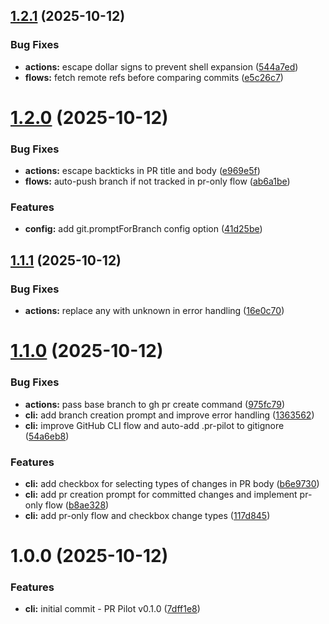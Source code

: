 ## [1.2.1](https://github.com/whyte25/pr-pilot/compare/v1.2.0...v1.2.1) (2025-10-12)

### Bug Fixes

- **actions:** escape dollar signs to prevent shell expansion ([544a7ed](https://github.com/whyte25/pr-pilot/commit/544a7ed9e0e0ae67e939729244afd9944108de61))
- **flows:** fetch remote refs before comparing commits ([e5c26c7](https://github.com/whyte25/pr-pilot/commit/e5c26c787fee5d01eb8cca188116fc7e3f88068a))

# [1.2.0](https://github.com/whyte25/pr-pilot/compare/v1.1.1...v1.2.0) (2025-10-12)

### Bug Fixes

- **actions:** escape backticks in PR title and body ([e969e5f](https://github.com/whyte25/pr-pilot/commit/e969e5fb76633c0927a819cb76d0b5b65e4db76e))
- **flows:** auto-push branch if not tracked in pr-only flow ([ab6a1be](https://github.com/whyte25/pr-pilot/commit/ab6a1be2cb3ad7b5d6f9771baeb4e84230342e5f))

### Features

- **config:** add git.promptForBranch config option ([41d25be](https://github.com/whyte25/pr-pilot/commit/41d25beb69561e25ff4a390c3a3fc42f6d7f1090))

## [1.1.1](https://github.com/whyte25/pr-pilot/compare/v1.1.0...v1.1.1) (2025-10-12)

### Bug Fixes

- **actions:** replace any with unknown in error handling ([16e0c70](https://github.com/whyte25/pr-pilot/commit/16e0c70ae2ed1151b0a6ea63241f41a73ba0d7ea))

# [1.1.0](https://github.com/whyte25/pr-pilot/compare/v1.0.0...v1.1.0) (2025-10-12)

### Bug Fixes

- **actions:** pass base branch to gh pr create command ([975fc79](https://github.com/whyte25/pr-pilot/commit/975fc799a81e3aa886c45dd5bf8fb2f4e40f45d4))
- **cli:** add branch creation prompt and improve error handling ([1363562](https://github.com/whyte25/pr-pilot/commit/1363562898d4d3303208a193615c451223026b4a))
- **cli:** improve GitHub CLI flow and auto-add .pr-pilot to gitignore ([54a6eb8](https://github.com/whyte25/pr-pilot/commit/54a6eb8c5b64e1cbe6405e78aeacdef48ef655ce))

### Features

- **cli:** add checkbox for selecting types of changes in PR body ([b6e9730](https://github.com/whyte25/pr-pilot/commit/b6e9730ef9992c372208d5da1316858f580cee49))
- **cli:** add pr creation prompt for committed changes and implement pr-only flow ([b8ae328](https://github.com/whyte25/pr-pilot/commit/b8ae32821211a4085cfeb48716bc935d4f2c192a))
- **cli:** add pr-only flow and checkbox change types ([117d845](https://github.com/whyte25/pr-pilot/commit/117d8454e07f350019e20c638d21ed9ef3f66e05))

# 1.0.0 (2025-10-12)

### Features

- **cli:** initial commit - PR Pilot v0.1.0 ([7dff1e8](https://github.com/whyte25/pr-pilot/commit/7dff1e84431bc789215960228bfcb9aebf157d6d))
